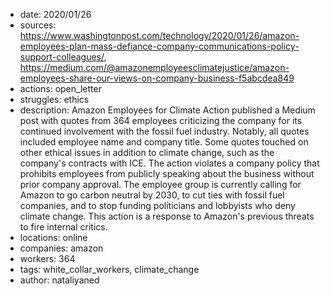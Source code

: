 - date: 2020/01/26
- sources: https://www.washingtonpost.com/technology/2020/01/26/amazon-employees-plan-mass-defiance-company-communications-policy-support-colleagues/, https://medium.com/@amazonemployeesclimatejustice/amazon-employees-share-our-views-on-company-business-f5abcdea849
- actions: open_letter
- struggles: ethics
- description: Amazon Employees for Climate Action published a Medium post with quotes from 364 employees criticizing the company for its continued involvement with the fossil fuel industry. Notably, all quotes included employee name and company title. Some quotes touched on other ethical issues in addition to climate change, such as the company's contracts with ICE. The action violates a company policy that prohibits employees from publicly speaking about the business without prior company approval. The employee group is currently calling for Amazon to go carbon neutral by 2030, to cut ties with fossil fuel companies, and to stop funding politicians and lobbyists who deny climate change. This action is a response to Amazon's previous threats to fire internal critics.
- locations: online
- companies: amazon
- workers: 364
- tags: white_collar_workers, climate_change
- author: nataliyaned
